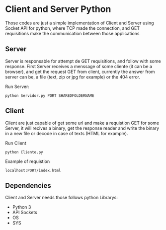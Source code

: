 # Client and Server Python

Those codes are just a simple implementation of Client and Server using Socket API for python, where TCP made the connection, and GET requisitions make the communication between those applications

## Server

Server is responsable for attempt de GET requisitions, and follow with some response. First Server receives a menssage of some cliente (it can be a browser), and get the request GET from client, currently the answer from server can be, a file (text, zip or jpg for example) or the 404 error.

Run Server:
    
    python Servidor.py PORT SHAREDFOLDERNAME
    

    
## Client

Client are just capable of get some url and make a requistion GET for some Server, it will recives a binary, get the response reader and write the binary in a new file or decode in case of texts (HTML for example).

Run Client
    
    python Cliente.py
    
    
Example of requistion
   
    localhost:PORT/index.html
    
    
## Dependencies
  
  Client and Server needs those follows python Librarys:
*  Python 3
*  API Sockets
*  OS
*  SYS
 
